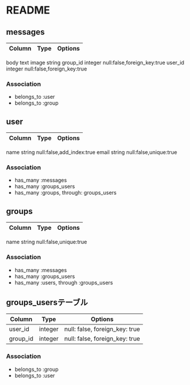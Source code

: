 # README

## messages

|Column|Type|Options|
|------|----|-------|
body text
image string
group_id integer null:false,foreign_key:true
user_id integer null:false,foreign_key:true

### Association
- belongs_to :user
- belongs_to :group

## user

|Column|Type|Options|
|------|----|-------|
name string null:false,add_index:true
email string null:false,unique:true



### Association
- has_many :messages
- has_many :groups_users
- has_many :groups, through: groups_users

## groups

|Column|Type|Options|
|------|----|-------|
name string null:false,unique:true

### Association
- has_many :messages
- has_many :groups_users
- has_many :users, through :groups_users

## groups_usersテーブル

|Column|Type|Options|
|------|----|-------|
|user_id|integer|null: false, foreign_key: true|
|group_id|integer|null: false, foreign_key: true|

### Association
- belongs_to :group
- belongs_to :user
